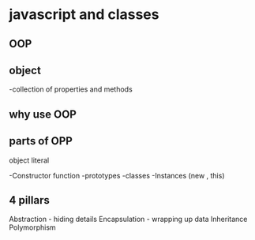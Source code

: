 # javascript and classes 

## OOP

## object 
-collection of properties and methods 

## why use OOP


## parts of OPP
object literal 

-Constructor function 
-prototypes 
-classes 
-Instances (new , this)

## 4 pillars 
Abstraction - hiding details 
Encapsulation - wrapping up data 
Inheritance 
Polymorphism 
